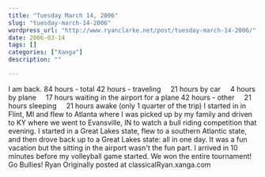 ```yaml
---
title: "Tuesday March 14, 2006"
slug: "tuesday-march-14-2006"
wordpress_url: "http://www.ryanclarke.net/post/tuesday-march-14-2006/"
date: 2006-03-14
tags: []
categories: ["Xanga"]
description: ""

---
```


I am back.
84 hours - total
42 hours - traveling
    21 hours by car
    4 hours by plane
    17 hours waiting in the airport for a plane
42 hours - other
    21 hours sleeping
    21 hours awake (only 1 quarter of the trip)
I started in in Flint, MI and flew to Atlanta where I was picked up by my family and driven to KY where we went to Evansville, IN to watch a bull riding competition that evening. I started in a Great Lakes state, flew to a southern Atlantic state, and then drove back up to a Great Lakes state: all in one day.
It was a fun vacation but the sitting in the airport wasn't the fun part.
I arrived in 10 minutes before my volleyball game started. We won the entire tournament! Go Bullies!
Ryan
Originally posted at classicalRyan.xanga.com
